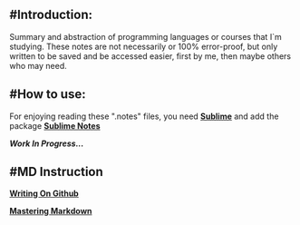 #Introduction:
---------
Summary and abstraction of programming languages or courses that I`m studying. These notes are not necessarily or 100% error-proof, but only written to be saved and be accessed easier, first by me, then maybe others who may need. 


#How to use:
---------
For enjoying reading these ".notes" files, you need **[Sublime](https://www.sublimetext.com/)** and add the package **[Sublime Notes](https://packagecontrol.io/packages/Notes)** 

***Work In Progress...***


#MD Instruction
------------------
**[Writing On Github](https://help.github.com/categories/writing-on-github/)**

**[Mastering Markdown](https://guides.github.com/features/mastering-markdown/)**